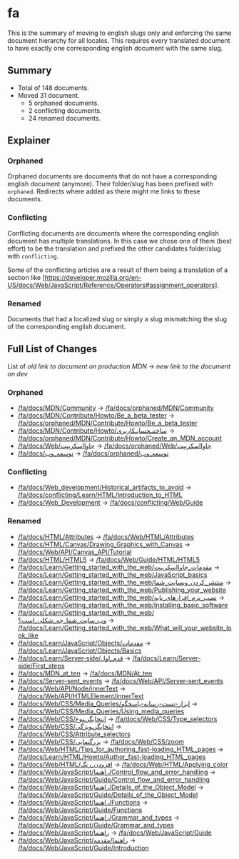 # fa

This is the summary of moving to english slugs only and enforcing the same
document hierarchy for all locales. This requires every translated document to
have exactly one corresponding english document with the same slug.

## Summary

* Total of 148 documents.
* Moved 31 document.
  * 5 orphaned documents.
  * 2 conflicting documents.
  * 24 renamed documents.

## Explainer

### Orphaned

Orphaned documents are documents that do not have a corresponding english
document (anymore). Their folder/slug has been prefixed with `orphaned`.
Redirects where added as there might me links to these documents.

### Conflicting

Conflicting documents are documents where the corresponding english document has
multiple translations. In this case we chose one of them (best effort) to be the
translation and prefixed the other candidates folder/slug with `conflicting`.

Some of the conflicting articles are a result of them being a translation of a
section like
[https://developer.mozilla.org/en-US/docs/Web/JavaScript/Reference/Operators#assignment_operators].

### Renamed

Documents that had a localized slug or simply a slug mismatching the slug of the
corresponding english document.

## Full List of Changes

List of _old link to document on production MDN_
→ _new link to the document on dev_

### Orphaned

* [/fa/docs/MDN/Community](https://developer.mozilla.org/fa/docs/MDN/Community) → [/fa/docs/orphaned/MDN/Community](/fa/docs/orphaned/MDN/Community)
* [/fa/docs/MDN/Contribute/Howto/Be_a_beta_tester](https://developer.mozilla.org/fa/docs/MDN/Contribute/Howto/Be_a_beta_tester) → [/fa/docs/orphaned/MDN/Contribute/Howto/Be_a_beta_tester](/fa/docs/orphaned/MDN/Contribute/Howto/Be_a_beta_tester)
* [/fa/docs/MDN/Contribute/Howto/ساختنـحسابـکاربری](https://developer.mozilla.org/fa/docs/MDN/Contribute/Howto/ساختنـحسابـکاربری) → [/fa/docs/orphaned/MDN/Contribute/Howto/Create_an_MDN_account](/fa/docs/orphaned/MDN/Contribute/Howto/Create_an_MDN_account)
* [/fa/docs/Web/جاوااسکریپت](https://developer.mozilla.org/fa/docs/Web/جاوااسکریپت) → [/fa/docs/orphaned/Web/جاوااسکریپت](/fa/docs/orphaned/Web/جاوااسکریپت)
* [/fa/docs/توسعه_وب](https://developer.mozilla.org/fa/docs/توسعه_وب) → [/fa/docs/orphaned/توسعه_وب](/fa/docs/orphaned/توسعه_وب)

### Conflicting
* [/fa/docs/Web_development/Historical_artifacts_to_avoid](https://developer.mozilla.org/fa/docs/Web_development/Historical_artifacts_to_avoid) → [/fa/docs/conflicting/Learn/HTML/Introduction_to_HTML](/fa/docs/conflicting/Learn/HTML/Introduction_to_HTML)
* [/fa/docs/Web_Development](https://developer.mozilla.org/fa/docs/Web_Development) → [/fa/docs/conflicting/Web/Guide](/fa/docs/conflicting/Web/Guide)

### Renamed
* [/fa/docs/HTML/Attributes](https://developer.mozilla.org/fa/docs/HTML/Attributes) → [/fa/docs/Web/HTML/Attributes](/fa/docs/Web/HTML/Attributes)
* [/fa/docs/HTML/Canvas/Drawing_Graphics_with_Canvas](https://developer.mozilla.org/fa/docs/HTML/Canvas/Drawing_Graphics_with_Canvas) → [/fa/docs/Web/API/Canvas_API/Tutorial](/fa/docs/Web/API/Canvas_API/Tutorial)
* [/fa/docs/HTML/HTML5](https://developer.mozilla.org/fa/docs/HTML/HTML5) → [/fa/docs/Web/Guide/HTML/HTML5](/fa/docs/Web/Guide/HTML/HTML5)
* [/fa/docs/Learn/Getting_started_with_the_web/مقدمات_جاوااسکریپت](https://developer.mozilla.org/fa/docs/Learn/Getting_started_with_the_web/مقدمات_جاوااسکریپت) → [/fa/docs/Learn/Getting_started_with_the_web/JavaScript_basics](/fa/docs/Learn/Getting_started_with_the_web/JavaScript_basics)
* [/fa/docs/Learn/Getting_started_with_the_web/منتشر_کردن_وبسایت_شما](https://developer.mozilla.org/fa/docs/Learn/Getting_started_with_the_web/منتشر_کردن_وبسایت_شما) → [/fa/docs/Learn/Getting_started_with_the_web/Publishing_your_website](/fa/docs/Learn/Getting_started_with_the_web/Publishing_your_website)
* [/fa/docs/Learn/Getting_started_with_the_web/نصب_نرم_افزارهای_پایه](https://developer.mozilla.org/fa/docs/Learn/Getting_started_with_the_web/نصب_نرم_افزارهای_پایه) → [/fa/docs/Learn/Getting_started_with_the_web/Installing_basic_software](/fa/docs/Learn/Getting_started_with_the_web/Installing_basic_software)
* [/fa/docs/Learn/Getting_started_with_the_web/وب_سایت_شما_چه_شکلی_است؟](https://developer.mozilla.org/fa/docs/Learn/Getting_started_with_the_web/وب_سایت_شما_چه_شکلی_است؟) → [/fa/docs/Learn/Getting_started_with_the_web/What_will_your_website_look_like](/fa/docs/Learn/Getting_started_with_the_web/What_will_your_website_look_like)
* [/fa/docs/Learn/JavaScript/Objects/مقدمات](https://developer.mozilla.org/fa/docs/Learn/JavaScript/Objects/مقدمات) → [/fa/docs/Learn/JavaScript/Objects/Basics](/fa/docs/Learn/JavaScript/Objects/Basics)
* [/fa/docs/Learn/Server-side/قدم_اول](https://developer.mozilla.org/fa/docs/Learn/Server-side/قدم_اول) → [/fa/docs/Learn/Server-side/First_steps](/fa/docs/Learn/Server-side/First_steps)
* [/fa/docs/MDN_at_ten](https://developer.mozilla.org/fa/docs/MDN_at_ten) → [/fa/docs/MDN/At_ten](/fa/docs/MDN/At_ten)
* [/fa/docs/Server-sent_events](https://developer.mozilla.org/fa/docs/Server-sent_events) → [/fa/docs/Web/API/Server-sent_events](/fa/docs/Web/API/Server-sent_events)
* [/fa/docs/Web/API/Node/innerText](https://developer.mozilla.org/fa/docs/Web/API/Node/innerText) → [/fa/docs/Web/API/HTMLElement/innerText](/fa/docs/Web/API/HTMLElement/innerText)
* [/fa/docs/Web/CSS/Media_Queries/ابزار-تست-رسانه-پاسخگو](https://developer.mozilla.org/fa/docs/Web/CSS/Media_Queries/ابزار-تست-رسانه-پاسخگو) → [/fa/docs/Web/CSS/Media_Queries/Using_media_queries](/fa/docs/Web/CSS/Media_Queries/Using_media_queries)
* [/fa/docs/Web/CSS/انتخابگرـنوع](https://developer.mozilla.org/fa/docs/Web/CSS/انتخابگرـنوع) → [/fa/docs/Web/CSS/Type_selectors](/fa/docs/Web/CSS/Type_selectors)
* [/fa/docs/Web/CSS/انتخابگرـویژگی](https://developer.mozilla.org/fa/docs/Web/CSS/انتخابگرـویژگی) → [/fa/docs/Web/CSS/Attribute_selectors](/fa/docs/Web/CSS/Attribute_selectors)
* [/fa/docs/Web/CSS/بزرگنمایی](https://developer.mozilla.org/fa/docs/Web/CSS/بزرگنمایی) → [/fa/docs/Web/CSS/zoom](/fa/docs/Web/CSS/zoom)
* [/fa/docs/Web/HTML/Tips_for_authoring_fast-loading_HTML_pages](https://developer.mozilla.org/fa/docs/Web/HTML/Tips_for_authoring_fast-loading_HTML_pages) → [/fa/docs/Learn/HTML/Howto/Author_fast-loading_HTML_pages](/fa/docs/Learn/HTML/Howto/Author_fast-loading_HTML_pages)
* [/fa/docs/Web/HTML/افزودن_رنگ](https://developer.mozilla.org/fa/docs/Web/HTML/افزودن_رنگ) → [/fa/docs/Web/HTML/Applying_color](/fa/docs/Web/HTML/Applying_color)
* [/fa/docs/Web/JavaScript/راهنما/Control_flow_and_error_handling](https://developer.mozilla.org/fa/docs/Web/JavaScript/راهنما/Control_flow_and_error_handling) → [/fa/docs/Web/JavaScript/Guide/Control_flow_and_error_handling](/fa/docs/Web/JavaScript/Guide/Control_flow_and_error_handling)
* [/fa/docs/Web/JavaScript/راهنما/Details_of_the_Object_Model](https://developer.mozilla.org/fa/docs/Web/JavaScript/راهنما/Details_of_the_Object_Model) → [/fa/docs/Web/JavaScript/Guide/Details_of_the_Object_Model](/fa/docs/Web/JavaScript/Guide/Details_of_the_Object_Model)
* [/fa/docs/Web/JavaScript/راهنما/Functions](https://developer.mozilla.org/fa/docs/Web/JavaScript/راهنما/Functions) → [/fa/docs/Web/JavaScript/Guide/Functions](/fa/docs/Web/JavaScript/Guide/Functions)
* [/fa/docs/Web/JavaScript/راهنما/Grammar_and_types](https://developer.mozilla.org/fa/docs/Web/JavaScript/راهنما/Grammar_and_types) → [/fa/docs/Web/JavaScript/Guide/Grammar_and_types](/fa/docs/Web/JavaScript/Guide/Grammar_and_types)
* [/fa/docs/Web/JavaScript/راهنما](https://developer.mozilla.org/fa/docs/Web/JavaScript/راهنما) → [/fa/docs/Web/JavaScript/Guide](/fa/docs/Web/JavaScript/Guide)
* [/fa/docs/Web/JavaScript/راهنما/مقدمه](https://developer.mozilla.org/fa/docs/Web/JavaScript/راهنما/مقدمه) → [/fa/docs/Web/JavaScript/Guide/Introduction](/fa/docs/Web/JavaScript/Guide/Introduction)
